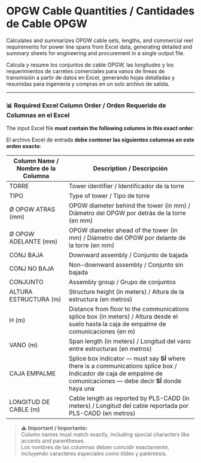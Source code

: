 # OPGW Cable Quantities / Cantidades de Cable OPGW

Calculates and summarizes OPGW cable sets, lengths, and commercial reel requirements for power line spans from Excel data, generating detailed and summary sheets for engineering and procurement in a single output file.

Calcula y resume los conjuntos de cable OPGW, las longitudes y los requerimientos de carretes comerciales para vanos de líneas de transmisión a partir de datos en Excel, generando hojas detalladas y resumidas para ingeniería y compras en un solo archivo de salida.

---

### 📊 Required Excel Column Order / Orden Requerido de Columnas en el Excel

The input Excel file **must contain the following columns in this exact order**:

El archivo Excel de entrada **debe contener las siguientes columnas en este orden exacto**:

| Column Name / Nombre de la Columna | Description / Descripción |
|------------------------------------|----------------------------|
| TORRE                              | Tower identifier / Identificador de la torre |
| TIPO                               | Type of tower / Tipo de torre |
| Ø OPGW ATRAS (mm)                  | OPGW diameter behind the tower (in mm) / Diámetro del OPGW por detrás de la torre (en mm) |
| Ø OPGW ADELANTE (mm)               | OPGW diameter ahead of the tower (in mm) / Diámetro del OPGW por delante de la torre (en mm) |
| CONJ BAJA                          | Downward assembly / Conjunto de bajada |
| CONJ NO BAJA                       | Non-downward assembly / Conjunto sin bajada |
| CONJUNTO                           | Assembly group / Grupo de conjuntos |
| ALTURA ESTRUCTURA (m)              | Structure height (in meters) / Altura de la estructura (en metros) |
| H (m)                              | Distance from floor to the communications splice box (in meters) / Altura desde el suelo hasta la caja de empalme de comunicaciones (en m) |
| VANO (m)                           | Span length (in meters) / Longitud del vano entre estructuras (en metros) |
| CAJA EMPALME                       | Splice box indicator — must say **SÍ** where there is a communications splice box / Indicador de caja de empalme de comunicaciones — debe decir **SÍ** donde haya una |
| LONGITUD DE CABLE (m)              | Cable length as reported by PLS-CADD (in meters) / Longitud del cable reportada por PLS-CADD (en metros) |

> ⚠️ **Important / Importante:**  
> Column names must match exactly, including special characters like accents and parentheses.  
> Los nombres de las columnas deben coincidir exactamente, incluyendo caracteres especiales como tildes y paréntesis.

